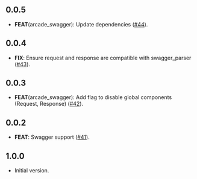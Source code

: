 ## 0.0.5

 - **FEAT**(arcade_swagger): Update dependencies ([#44](https://github.com/dartarcade/arcade/issues/44)).

## 0.0.4

 - **FIX**: Ensure request and response are compatible with swagger_parser ([#43](https://github.com/dartarcade/arcade/issues/43)).

## 0.0.3

 - **FEAT**(arcade_swagger): Add flag to disable global components (Request, Response) ([#42](https://github.com/dartarcade/arcade/issues/42)).

## 0.0.2

 - **FEAT**: Swagger support ([#41](https://github.com/dartarcade/arcade/issues/41)).

## 1.0.0

- Initial version.
